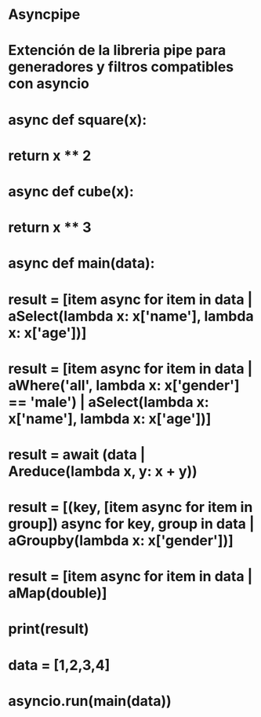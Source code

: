 # Asyncpipe
# Extención de la libreria pipe para generadores y filtros compatibles con asyncio 

# async def square(x):
 #   return x ** 2

# async def cube(x):
 #   return x ** 3

# async def main(data):
#    result = [item async for item in data | aSelect(lambda x: x['name'], lambda x: x['age'])]
#    result = [item async for item in data | aWhere('all', lambda x: x['gender'] == 'male') | aSelect(lambda x: x['name'], lambda x: x['age'])]
 #   result = await (data | Areduce(lambda x, y: x + y))
 #   result = [(key, [item async for item in group]) async for key, group in data | aGroupby(lambda x: x['gender'])]
 #   result = [item async for item in data | aMap(double)]
 #   print(result)


# data = [1,2,3,4]
# asyncio.run(main(data))

     
     
